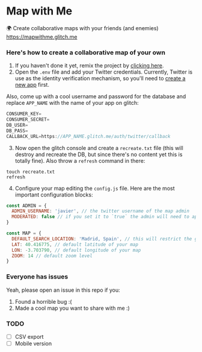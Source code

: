 # Map with Me

🌍 Create collaborative maps with your friends (and enemies) https://mapwithme.glitch.me

### Here's how to create a collaborative map of your own

1. If you haven't done it yet, remix the project by [clicking here](https://glitch.com/edit/#!/remix/mapwithme).
2. Open the `.env` file and add your Twitter credentials. Currently, Twitter is use as the identity verification mechanism, so you'll need to <a href="https://developer.twitter.com/en/apps">create a new app</a> first. 

Also, come up with a cool username and password for the database and replace `APP_NAME` with the name of your app on glitch:

```js
CONSUMER_KEY=
CONSUMER_SECRET=
DB_USER=
DB_PASS=
CALLBACK_URL=https://APP_NAME.glitch.me/auth/twitter/callback
```

3. Now open the glitch console and create a `recreate.txt` file (this will destroy and recreate the DB, but since there's no content yet this is totally fine). Also throw a `refresh` command in there:

```
touch recreate.txt
refresh
```

4. Configure your map editing the `config.js` file. Here are the most important configuration blocks: 

```js
const ADMIN = {
  ADMIN_USERNAME: 'javier', // the twitter username of the map admin
  MODERATED: false // if you set it to `true` the admin will need to approve every location 
}
``` 

```js
const MAP = {
  DEFAULT_SEARCH_LOCATION: 'Madrid, Spain', // this will restrict the geocoding requests to that city and country
  LAT: 40.416775, // default latitude of your map
  LON: -3.703790, // default longitude of your map
  ZOOM: 14 // default zoom level
}
```

### Everyone has issues

Yeah, please open an issue in this repo if you: 

1) Found a horrible bug :(
2) Made a cool map you want to share with me :)


### TODO

* [ ] CSV export
* [ ] Mobile version
